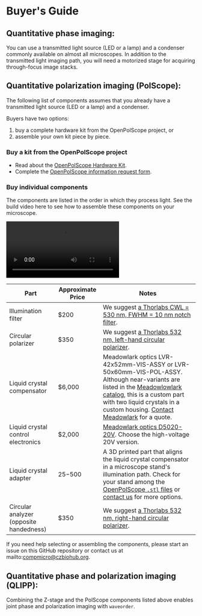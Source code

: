 # Buyer's Guide

## Quantitative phase imaging:

You can use a transmitted light source (LED or a lamp) and a condenser commonly available on almost all microscopes. In addition to the transmitted light imaging path, you will need a motorized stage for acquiring through-focus image stacks.

## Quantitative polarization imaging (PolScope):

The following list of components assumes that you already have a transmitted light source (LED or a lamp) and a condenser.

Buyers have two options:
1. buy a complete hardware kit from the OpenPolScope project, or
2. assemble your own kit piece by piece.

### Buy a kit from the OpenPolScope project

- Read about the [OpenPolScope Hardware Kit](https://openpolscope.org/pages/OPS_Hardware.htm).
- Complete the [OpenPolScope information request form](https://openpolscope.org/pages/Info_Request_Form.htm).

### Buy individual components

The components are listed in the order in which they process light. See the build video here to see how to assemble these components on your microscope.

<video>
   <source src="https://github.com/user-attachments/assets/a0a8bffb-bf81-4401-9ace-3b4955436b57" type="video/mp4">
</video>

| Part                     | Approximate Price | Notes                       |
|--------------------------|-------------------|-----------------------------|
| Illumination filter | $200 | We suggest [a Thorlabs CWL = 530 nm, FWHM = 10 nm notch filter](https://www.thorlabs.com/thorproduct.cfm?partnumber=FBH530-10).|
| Circular polarizer | $350 | We suggest [a Thorlabs 532 nm, left-hand circular polarizer](https://www.thorlabs.com/thorproduct.cfm?partnumber=CP1L532).|
| Liquid crystal compensator | $6,000 | Meadowlark optics LVR-42x52mm-VIS-ASSY or LVR-50x60mm-VIS-POL-ASSY. Although near-variants are listed in the [Meadowlowlark catalog](https://www.meadowlark.com/product/liquid-crystal-variable-retarder/), this is a custom part with two liquid crystals in a custom housing. [Contact Meadowlark](https://www.meadowlark.com/contact-us/) for a quote.|
| Liquid crystal control electronics | $2,000 | [Meadowlark optics D5020-20V](https://www.meadowlark.com/product/liquid-crystal-digital-interface-controller/). Choose the high-voltage 20V version.
| Liquid crystal adapter | $25-$500 | A 3D printed part that aligns the liquid crystal compensator in a microscope stand's illumination path. Check for your stand among the [OpenPolScope `.stl` files](https://github.com/amitabhverma/Microscope-LC-adapters/tree/main/stl_files) or [contact us](mailto:compmicro@czbiohub.org) for more options.|
| Circular analyzer (opposite handedness) | $350 | We suggest [a Thorlabs 532 nm, right-hand circular polarizer](https://www.thorlabs.com/thorproduct.cfm?partnumber=CP1R532).|

If you need help selecting or assembling the components, please start an issue on this GitHub repository or contact us at mailto:compmicro@czbiohub.org.

## Quantitative phase and polarization imaging (QLIPP):

Combining the Z-stage and the PolScope components listed above enables joint phase and polarization imaging with `waveorder`.
